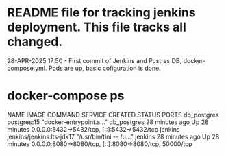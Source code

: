 # README file for tracking jenkins deployment. This file tracks all changed.
28-APR-2025 17:50 - First commit of Jenkins and Postres DB, docker-compose.yml. Pods are up, basic cofiguration is done.
# docker-compose ps
NAME          IMAGE                       COMMAND                  SERVICE       CREATED          STATUS          PORTS
db_postgres   postgres:15                 "docker-entrypoint.s…"   db_postgres   28 minutes ago   Up 28 minutes   0.0.0.0:5432->5432/tcp, [::]:5432->5432/tcp
jenkins       jenkins/jenkins:lts-jdk17   "/usr/bin/tini -- /u…"   jenkins       28 minutes ago   Up 28 minutes   0.0.0.0:8080->8080/tcp, [::]:8080->8080/tcp, 50000/tcp 
